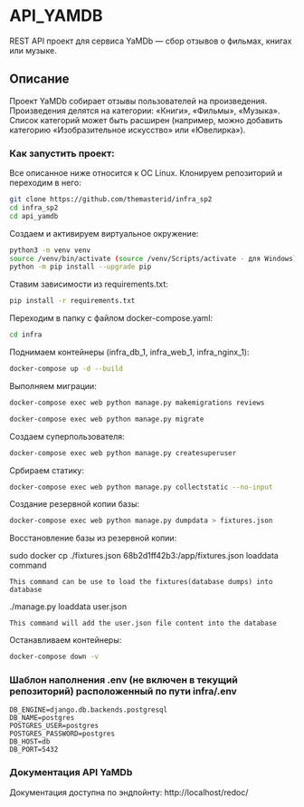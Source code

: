 # API_YAMDB
REST API проект для сервиса YaMDb — сбор отзывов о фильмах, книгах или музыке.

## Описание

Проект YaMDb собирает отзывы пользователей на произведения.
Произведения делятся на категории: «Книги», «Фильмы», «Музыка».
Список категорий  может быть расширен (например, можно добавить категорию «Изобразительное искусство» или «Ювелирка»).
### Как запустить проект:

Все описанное ниже относится к ОС Linux.
Клонируем репозиторий и переходим в него:
```bash
git clone https://github.com/themasterid/infra_sp2
cd infra_sp2
cd api_yamdb
```

Создаем и активируем виртуальное окружение:
```bash
python3 -m venv venv
source /venv/bin/activate (source /venv/Scripts/activate - для Windows)
python -m pip install --upgrade pip
```

Ставим зависимости из requirements.txt:
```bash
pip install -r requirements.txt
```

Переходим в папку с файлом docker-compose.yaml:
```bash
cd infra
```

Поднимаем контейнеры (infra_db_1, infra_web_1, infra_nginx_1):
```bash
docker-compose up -d --build
```

Выполняем миграции:
```bash
docker-compose exec web python manage.py makemigrations reviews
```
```bash
docker-compose exec web python manage.py migrate
```

Создаем суперпользователя:
```bash
docker-compose exec web python manage.py createsuperuser
```

Србираем статику:
```bash
docker-compose exec web python manage.py collectstatic --no-input
```

Создание резервной копии базы:
```bash
docker-compose exec web python manage.py dumpdata > fixtures.json
```

Восстановление базы из резервной копии:

sudo docker cp ./fixtures.json 68b2d1ff42b3:/app/fixtures.json
loaddata command

    This command can be use to load the fixtures(database dumps) into database

./manage.py loaddata user.json

    This command will add the user.json file content into the database


Останавливаем контейнеры:
```bash
docker-compose down -v
```

### Шаблон наполнения .env (не включен в текущий репозиторий) расположенный по пути infra/.env
```
DB_ENGINE=django.db.backends.postgresql
DB_NAME=postgres
POSTGRES_USER=postgres
POSTGRES_PASSWORD=postgres
DB_HOST=db
DB_PORT=5432
```

### Документация API YaMDb
Документация доступна по эндпойнту: http://localhost/redoc/